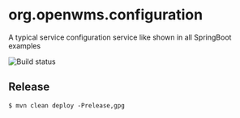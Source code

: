 # org.openwms.configuration
A typical service configuration service like shown in all SpringBoot examples

![Build status][ci-image]

## Release

```
$ mvn clean deploy -Prelease,gpg
```

[ci-image]: https://img.shields.io/jenkins/s/http/openwms.mooo.com:8080/view/All/job/Spring%20Labs/job/org.openwms.configuration.svg
